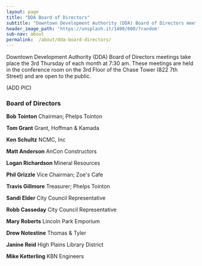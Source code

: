 ```yaml
---
layout: page
title: "DDA Board of Directors"
subtitle: "Downtown Development Authority (DDA) Board of Directors meetings take place the 3rd Thursday of each month at 7:30 am. These meetings are held in the conference room on the 3rd Floor of the Chase Tower (822 7th Street) and are open to the public."
header_image_path: 'https://unsplash.it/1400/600/?random'
sub-nav: about
permalink:  /about/dda-board-directors/
---
```


Downtown Development Authority (DDA) Board of Directors meetings take place the 3rd Thursday of each month at 7:30 am. These meetings are held in the conference room on the 3rd Floor of the Chase Tower (822 7th Street) and are open to the public.

(ADD PIC)

### Board of Directors

**Bob Tointon**
Chairman; Phelps Tointon

**Tom Grant**
Grant, Hoffman & Kamada	

**Ken Schultz**
NCMC, Inc

**Matt Anderson**
AnCon Constructors	

**Logan Richardson**
Mineral Resources	

**Phil Grizzle**
Vice Chairman; Zoe's Cafe

**Travis Gillmore**
Treasurer; Phelps Tointon	

**Sandi Elder**
City Council Representative	

**Robb Casseday**
City Council Representative

**Mary Roberts**
Lincoln Park Emporium	

**Drew Notestine**
Thomas & Tyler	

**Janine Reid**
High Plains Library District

**Mike Ketterling**
KBN Engineers	
